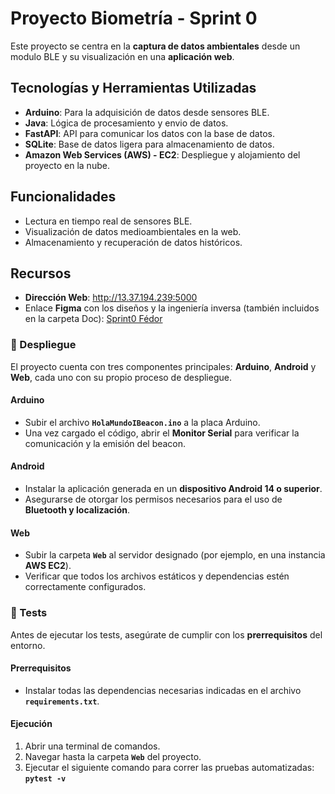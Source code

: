 # Proyecto Biometría - Sprint 0

Este proyecto se centra en la **captura de datos ambientales** desde un modulo BLE y su visualización en una **aplicación web**.

## Tecnologías y Herramientas Utilizadas

- **Arduino**: Para la adquisición de datos desde sensores BLE.  
- **Java**: Lógica de procesamiento y envio de datos.  
- **FastAPI**: API para comunicar los datos con la base de datos.  
- **SQLite**: Base de datos ligera para almacenamiento de datos.  
- **Amazon Web Services (AWS) - EC2**: Despliegue y alojamiento del proyecto en la nube.

## Funcionalidades

- Lectura en tiempo real de sensores BLE.  
- Visualización de datos medioambientales en la web.  
- Almacenamiento y recuperación de datos históricos.

## Recursos

- **Dirección Web**: http://13.37.194.239:5000
- Enlace **Figma** con los diseños y la ingeniería inversa (también incluidos en la carpeta Doc): [Sprint0 Fédor](https://www.figma.com/board/ZXr6GtmPDFBBFq0Fxf57Qd/Sprint0-F%C3%A9dor?node-id=0-1&t=vq2UG07EEHSMFoVu-1)

### 🚀 Despliegue

El proyecto cuenta con tres componentes principales: **Arduino**, **Android** y **Web**, cada uno con su propio proceso de despliegue.

#### **Arduino**
- Subir el archivo **`HolaMundoIBeacon.ino`** a la placa Arduino.  
- Una vez cargado el código, abrir el **Monitor Serial** para verificar la comunicación y la emisión del beacon.

#### **Android**
- Instalar la aplicación generada en un **dispositivo Android 14 o superior**.  
- Asegurarse de otorgar los permisos necesarios para el uso de **Bluetooth y localización**.

#### **Web**
- Subir la carpeta **`Web`** al servidor designado (por ejemplo, en una instancia **AWS EC2**).  
- Verificar que todos los archivos estáticos y dependencias estén correctamente configurados.

### 🧪 Tests

Antes de ejecutar los tests, asegúrate de cumplir con los **prerrequisitos** del entorno.

#### **Prerrequisitos**
- Instalar todas las dependencias necesarias indicadas en el archivo **`requirements.txt`**.

#### **Ejecución**
1. Abrir una terminal de comandos.  
2. Navegar hasta la carpeta **`Web`** del proyecto.  
3. Ejecutar el siguiente comando para correr las pruebas automatizadas: **`pytest -v`**